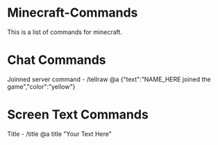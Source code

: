 # Minecraft-Commands
This is a list of commands for minecraft.

# Chat Commands
Joinned server command - /tellraw @a {"text":"NAME_HERE joined the game","color":"yellow"} 

# Screen Text Commands
Title - /title @a title "Your Text Here"
